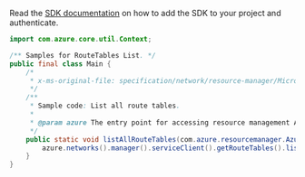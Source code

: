 Read the [SDK documentation](https://github.com/Azure/azure-sdk-for-java/blob/azure-resourcemanager_2.12.0/sdk/resourcemanager/azure-resourcemanager/README.md) on how to add the SDK to your project and authenticate.

```java
import com.azure.core.util.Context;

/** Samples for RouteTables List. */
public final class Main {
    /*
     * x-ms-original-file: specification/network/resource-manager/Microsoft.Network/stable/2021-05-01/examples/RouteTableListAll.json
     */
    /**
     * Sample code: List all route tables.
     *
     * @param azure The entry point for accessing resource management APIs in Azure.
     */
    public static void listAllRouteTables(com.azure.resourcemanager.AzureResourceManager azure) {
        azure.networks().manager().serviceClient().getRouteTables().list(Context.NONE);
    }
}
```
